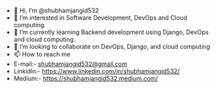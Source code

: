- 👋 Hi, I’m @shubhamjangid532
- 👀 I’m interested in Software Development, DevOps and Cloud computing.
- 🌱 I’m currently learning Backend development using Django, DevOps and cloud computing.
- 💞️ I’m looking to collaborate on DevOps, Django, and cloud computing
- 📫 How to reach me 
- E-mail:- shubhamjangid532@gmail.com
- LinkidIn:- https://www.linkedin.com/in/shubhamjangid532/
- Medium:- https://shubhamjangid532.medium.com/

<!---
shubhamjangid532/shubhamjangid532 is a ✨ special ✨ repository because its `README.md` (this file) appears on your GitHub profile.
You can click the Preview link to take a look at your changes.
--->
